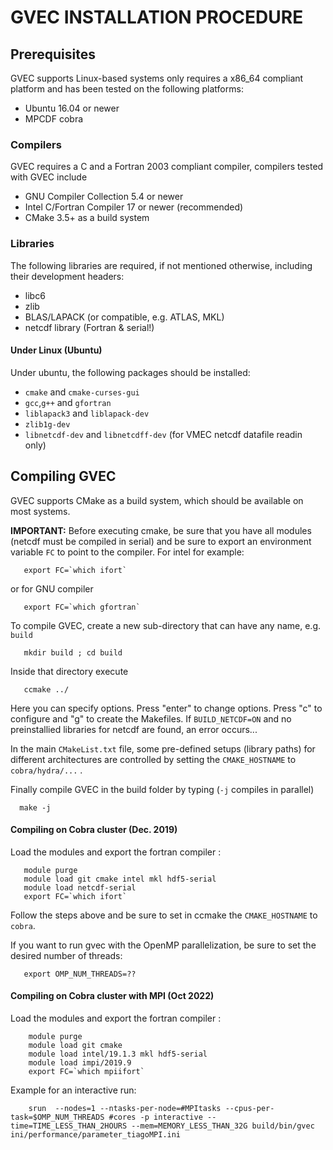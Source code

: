 # GVEC INSTALLATION PROCEDURE


## Prerequisites

GVEC supports Linux-based systems only requires a x86\_64
compliant platform and has been tested on the following platforms:

- Ubuntu 16.04 or newer
- MPCDF cobra


### Compilers

GVEC requires a C and a Fortran 2003 compliant compiler,
compilers tested with GVEC include

- GNU Compiler Collection 5.4 or newer
- Intel C/Fortran Compiler 17 or newer (recommended)
- CMake 3.5+ as a build system

### Libraries

The following libraries are required, if not mentioned
otherwise, including their development headers:

- libc6
- zlib
- BLAS/LAPACK (or compatible, e.g. ATLAS, MKL)
- netcdf library (Fortran & serial!)



#### Under Linux (Ubuntu)

Under ubuntu, the following packages should be installed:

- `cmake` and `cmake-curses-gui`
- `gcc`,`g++` and `gfortran`
- `liblapack3` and `liblapack-dev`
- `zlib1g-dev`
- `libnetcdf-dev` and `libnetcdff-dev` (for VMEC netcdf datafile readin only)

## Compiling GVEC

GVEC supports CMake as a build system, which should be
available on most systems. 

**IMPORTANT:**
Before executing cmake, be sure that you have all modules (netcdf must be compiled in serial)
and be sure to export an environment variable `FC` to point to the compiler. For intel for example:
``` 
   export FC=`which ifort`
```
or for GNU compiler
``` 
   export FC=`which gfortran`
```

To compile GVEC, create a new sub-directory that can have any name, e.g. `build` 
``` 
   mkdir build ; cd build
```

Inside that directory execute
``` 
   ccmake ../
``` 
Here you can specify options. Press "enter" to change options.
Press "c" to configure and "g" to create the Makefiles. 
If `BUILD_NETCDF=ON` and no preinstallied libraries for netcdf are found, an error occurs...

In the main `CMakeList.txt` file, some pre-defined setups (library paths) for different architectures are controlled 
by setting the  `CMAKE_HOSTNAME` to `cobra/hydra/...` .

Finally compile GVEC in the build folder by typing (`-j` compiles in parallel)
```
  make -j
```
   
#### Compiling on Cobra cluster (Dec. 2019)

Load the modules and export the fortran compiler : 

```
   module purge 
   module load git cmake intel mkl hdf5-serial
   module load netcdf-serial
   export FC=`which ifort`
```

Follow the steps above and be sure to set in ccmake the `CMAKE_HOSTNAME` to `cobra`.

If you want to run gvec with the OpenMP parallelization, be sure to set the desired number of threads:
```
   export OMP_NUM_THREADS=??
```

#### Compiling on Cobra cluster with MPI (Oct 2022)

Load the modules and export the fortran compiler : 

```
    module purge
    module load git cmake 
    module load intel/19.1.3 mkl hdf5-serial
    module load impi/2019.9
    export FC=`which mpiifort`
```
Example for an interactive run:
```
    srun  --nodes=1 --ntasks-per-node=#MPItasks --cpus-per-task=$OMP_NUM_THREADS #cores -p interactive --time=TIME_LESS_THAN_2HOURS --mem=MEMORY_LESS_THAN_32G build/bin/gvec ini/performance/parameter_tiagoMPI.ini
```

